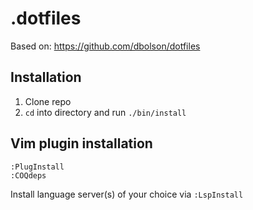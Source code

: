 # .dotfiles

Based on: https://github.com/dbolson/dotfiles

## Installation
1. Clone repo
2. `cd` into directory and run `./bin/install`

## Vim plugin installation
```
:PlugInstall
:COQdeps
```
Install language server(s) of your choice via `:LspInstall`
